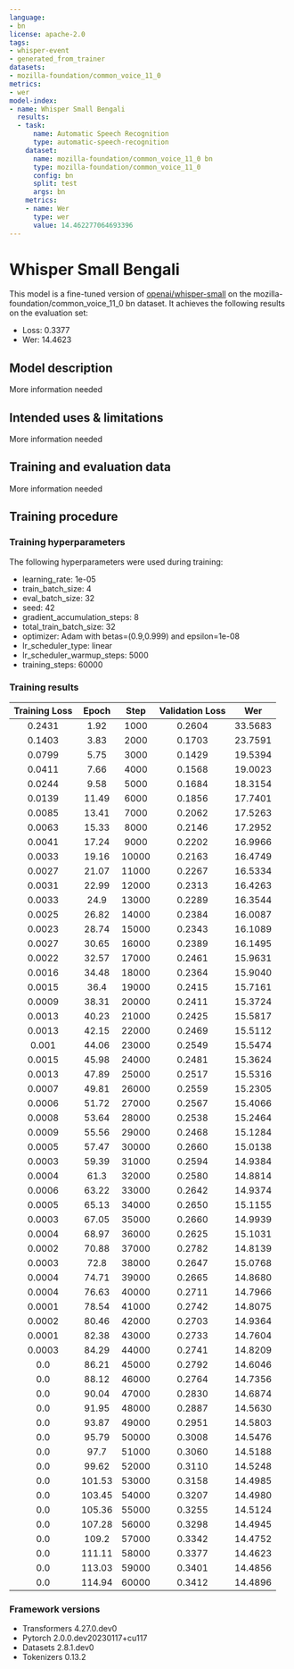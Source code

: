 ```yaml
---
language:
- bn
license: apache-2.0
tags:
- whisper-event
- generated_from_trainer
datasets:
- mozilla-foundation/common_voice_11_0
metrics:
- wer
model-index:
- name: Whisper Small Bengali
  results:
  - task:
      name: Automatic Speech Recognition
      type: automatic-speech-recognition
    dataset:
      name: mozilla-foundation/common_voice_11_0 bn
      type: mozilla-foundation/common_voice_11_0
      config: bn
      split: test
      args: bn
    metrics:
    - name: Wer
      type: wer
      value: 14.462277064693396
---
```


<!-- This model card has been generated automatically according to the information the Trainer had access to. You
should probably proofread and complete it, then remove this comment. -->

# Whisper Small Bengali

This model is a fine-tuned version of [openai/whisper-small](https://huggingface.co/openai/whisper-small) on the mozilla-foundation/common_voice_11_0 bn dataset.
It achieves the following results on the evaluation set:
- Loss: 0.3377
- Wer: 14.4623

## Model description

More information needed

## Intended uses & limitations

More information needed

## Training and evaluation data

More information needed

## Training procedure

### Training hyperparameters

The following hyperparameters were used during training:
- learning_rate: 1e-05
- train_batch_size: 4
- eval_batch_size: 32
- seed: 42
- gradient_accumulation_steps: 8
- total_train_batch_size: 32
- optimizer: Adam with betas=(0.9,0.999) and epsilon=1e-08
- lr_scheduler_type: linear
- lr_scheduler_warmup_steps: 5000
- training_steps: 60000

### Training results

| Training Loss | Epoch  | Step  | Validation Loss | Wer     |
|:-------------:|:------:|:-----:|:---------------:|:-------:|
| 0.2431        | 1.92   | 1000  | 0.2604          | 33.5683 |
| 0.1403        | 3.83   | 2000  | 0.1703          | 23.7591 |
| 0.0799        | 5.75   | 3000  | 0.1429          | 19.5394 |
| 0.0411        | 7.66   | 4000  | 0.1568          | 19.0023 |
| 0.0244        | 9.58   | 5000  | 0.1684          | 18.3154 |
| 0.0139        | 11.49  | 6000  | 0.1856          | 17.7401 |
| 0.0085        | 13.41  | 7000  | 0.2062          | 17.5263 |
| 0.0063        | 15.33  | 8000  | 0.2146          | 17.2952 |
| 0.0041        | 17.24  | 9000  | 0.2202          | 16.9966 |
| 0.0033        | 19.16  | 10000 | 0.2163          | 16.4749 |
| 0.0027        | 21.07  | 11000 | 0.2267          | 16.5334 |
| 0.0031        | 22.99  | 12000 | 0.2313          | 16.4263 |
| 0.0033        | 24.9   | 13000 | 0.2289          | 16.3544 |
| 0.0025        | 26.82  | 14000 | 0.2384          | 16.0087 |
| 0.0023        | 28.74  | 15000 | 0.2343          | 16.1089 |
| 0.0027        | 30.65  | 16000 | 0.2389          | 16.1495 |
| 0.0022        | 32.57  | 17000 | 0.2461          | 15.9631 |
| 0.0016        | 34.48  | 18000 | 0.2364          | 15.9040 |
| 0.0015        | 36.4   | 19000 | 0.2415          | 15.7161 |
| 0.0009        | 38.31  | 20000 | 0.2411          | 15.3724 |
| 0.0013        | 40.23  | 21000 | 0.2425          | 15.5817 |
| 0.0013        | 42.15  | 22000 | 0.2469          | 15.5112 |
| 0.001         | 44.06  | 23000 | 0.2549          | 15.5474 |
| 0.0015        | 45.98  | 24000 | 0.2481          | 15.3624 |
| 0.0013        | 47.89  | 25000 | 0.2517          | 15.5316 |
| 0.0007        | 49.81  | 26000 | 0.2559          | 15.2305 |
| 0.0006        | 51.72  | 27000 | 0.2567          | 15.4066 |
| 0.0008        | 53.64  | 28000 | 0.2538          | 15.2464 |
| 0.0009        | 55.56  | 29000 | 0.2468          | 15.1284 |
| 0.0005        | 57.47  | 30000 | 0.2660          | 15.0138 |
| 0.0003        | 59.39  | 31000 | 0.2594          | 14.9384 |
| 0.0004        | 61.3   | 32000 | 0.2580          | 14.8814 |
| 0.0006        | 63.22  | 33000 | 0.2642          | 14.9374 |
| 0.0005        | 65.13  | 34000 | 0.2650          | 15.1155 |
| 0.0003        | 67.05  | 35000 | 0.2660          | 14.9939 |
| 0.0004        | 68.97  | 36000 | 0.2625          | 15.1031 |
| 0.0002        | 70.88  | 37000 | 0.2782          | 14.8139 |
| 0.0003        | 72.8   | 38000 | 0.2647          | 15.0768 |
| 0.0004        | 74.71  | 39000 | 0.2665          | 14.8680 |
| 0.0004        | 76.63  | 40000 | 0.2711          | 14.7966 |
| 0.0001        | 78.54  | 41000 | 0.2742          | 14.8075 |
| 0.0002        | 80.46  | 42000 | 0.2703          | 14.9364 |
| 0.0001        | 82.38  | 43000 | 0.2733          | 14.7604 |
| 0.0003        | 84.29  | 44000 | 0.2741          | 14.8209 |
| 0.0           | 86.21  | 45000 | 0.2792          | 14.6046 |
| 0.0           | 88.12  | 46000 | 0.2764          | 14.7356 |
| 0.0           | 90.04  | 47000 | 0.2830          | 14.6874 |
| 0.0           | 91.95  | 48000 | 0.2887          | 14.5630 |
| 0.0           | 93.87  | 49000 | 0.2951          | 14.5803 |
| 0.0           | 95.79  | 50000 | 0.3008          | 14.5476 |
| 0.0           | 97.7   | 51000 | 0.3060          | 14.5188 |
| 0.0           | 99.62  | 52000 | 0.3110          | 14.5248 |
| 0.0           | 101.53 | 53000 | 0.3158          | 14.4985 |
| 0.0           | 103.45 | 54000 | 0.3207          | 14.4980 |
| 0.0           | 105.36 | 55000 | 0.3255          | 14.5124 |
| 0.0           | 107.28 | 56000 | 0.3298          | 14.4945 |
| 0.0           | 109.2  | 57000 | 0.3342          | 14.4752 |
| 0.0           | 111.11 | 58000 | 0.3377          | 14.4623 |
| 0.0           | 113.03 | 59000 | 0.3401          | 14.4856 |
| 0.0           | 114.94 | 60000 | 0.3412          | 14.4896 |


### Framework versions

- Transformers 4.27.0.dev0
- Pytorch 2.0.0.dev20230117+cu117
- Datasets 2.8.1.dev0
- Tokenizers 0.13.2

